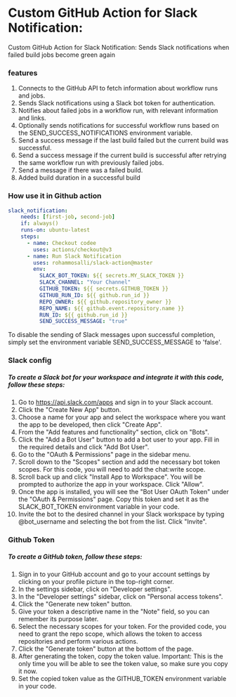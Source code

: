 # Custom GitHub Action for Slack Notification:

Custom GitHub Action for Slack Notification: Sends Slack notifications when failed build jobs become green again
 
 ### features
1. Connects to the GitHub API to fetch information about workflow runs and jobs.
2. Sends Slack notifications using a Slack bot token for authentication.
3. Notifies about failed jobs in a workflow run, with relevant information and links.
4. Optionally sends notifications for successful workflow runs based on the SEND_SUCCESS_NOTIFICATIONS environment variable.
5. Send a success message if the last build failed but the current build was successful.
6. Send a success message if the current build is successful after retrying the same workflow run with previously failed jobs.
7. Send a message if there was a failed build.
8. Added build duration in a successful build
### How use it in Github action 

```yaml
slack_notification:
    needs: [first-job, second-job]
    if: always()
    runs-on: ubuntu-latest
    steps:
      - name: Checkout codee
        uses: actions/checkout@v3
      - name: Run Slack Notification
        uses: rohammosalli/slack-action@master
        env:
          SLACK_BOT_TOKEN: ${{ secrets.MY_SLACK_TOKEN }}
          SLACK_CHANNEL: "Your Channel"
          GITHUB_TOKEN: ${{ secrets.GITHUB_TOKEN }}
          GITHUB_RUN_ID: ${{ github.run_id }}
          REPO_OWNER: ${{ github.repository_owner }}
          REPO_NAME: ${{ github.event.repository.name }}
          RUN_ID: ${{ github.run_id }}
          SEND_SUCCESS_MESSAGE: "true"
```

To disable the sending of Slack messages upon successful completion, simply set the environment variable SEND_SUCCESS_MESSAGE to 'false'. 


### Slack config
##### To create a Slack bot for your workspace and integrate it with this code, follow these steps:

1. Go to https://api.slack.com/apps and sign in to your Slack account.
2. Click the "Create New App" button.
3. Choose a name for your app and select the workspace where you want the app to be developed, then click "Create App".
4. From the "Add features and functionality" section, click on "Bots".
5. Click the "Add a Bot User" button to add a bot user to your app. Fill in the required details and click "Add Bot User".
6. Go to the "OAuth & Permissions" page in the sidebar menu.
7. Scroll down to the "Scopes" section and add the necessary bot token scopes. For this code, you will need to add the chat:write scope.
8. Scroll back up and click "Install App to Workspace". You will be prompted to authorize the app in your workspace. Click "Allow".
9. Once the app is installed, you will see the "Bot User OAuth Token" under the "OAuth & Permissions" page. Copy this token and set it as the SLACK_BOT_TOKEN environment variable in your code.
10. Invite the bot to the desired channel in your Slack workspace by typing @bot_username and selecting the bot from the list. Click "Invite".

### Github Token 
##### To create a GitHub token, follow these steps:

1. Sign in to your GitHub account and go to your account settings by clicking on your profile picture in the top-right corner.
2. In the settings sidebar, click on "Developer settings".
3. In the "Developer settings" sidebar, click on "Personal access tokens".
4. Click the "Generate new token" button.
5. Give your token a descriptive name in the "Note" field, so you can remember its purpose later.
6. Select the necessary scopes for your token. For the provided code, you need to grant the repo scope, which allows the token to access repositories and perform various actions.
7. Click the "Generate token" button at the bottom of the page.
8. After generating the token, copy the token value. Important: This is the only time you will be able to see the token value, so make sure you copy it now.
10. Set the copied token value as the GITHUB_TOKEN environment variable in your code.


